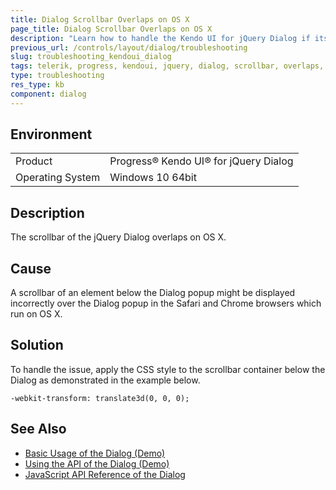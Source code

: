 ```yaml
---
title: Dialog Scrollbar Overlaps on OS X
page_title: Dialog Scrollbar Overlaps on OS X
description: "Learn how to handle the Kendo UI for jQuery Dialog if its scrollbar overlaps in iOS."
previous_url: /controls/layout/dialog/troubleshooting
slug: troubleshooting_kendoui_dialog
tags: telerik, progress, kendoui, jquery, dialog, scrollbar, overlaps, ios
type: troubleshooting
res_type: kb
component: dialog
---
```


## Environment

<table>
 <tr>
  <td>Product</td>
  <td>Progress® Kendo UI® for jQuery Dialog</td>
 </tr>
 <tr>
  <td>Operating System</td>
  <td>Windows 10 64bit</td>
 </tr>
</table>

## Description 

The scrollbar of the jQuery Dialog overlaps on OS X.

## Cause 

A scrollbar of an element below the Dialog popup might be displayed incorrectly over the Dialog popup in the Safari and Chrome browsers which run on OS X.

## Solution 

To handle the issue, apply the CSS style to the scrollbar container below the Dialog as demonstrated in the example below.

    -webkit-transform: translate3d(0, 0, 0);

## See Also

* [Basic Usage of the Dialog (Demo)](https://demos.telerik.com/kendo-ui/dialog/index)
* [Using the API of the Dialog (Demo)](https://demos.telerik.com/kendo-ui/dialog/api)
* [JavaScript API Reference of the Dialog](/api/javascript/ui/dialog)
